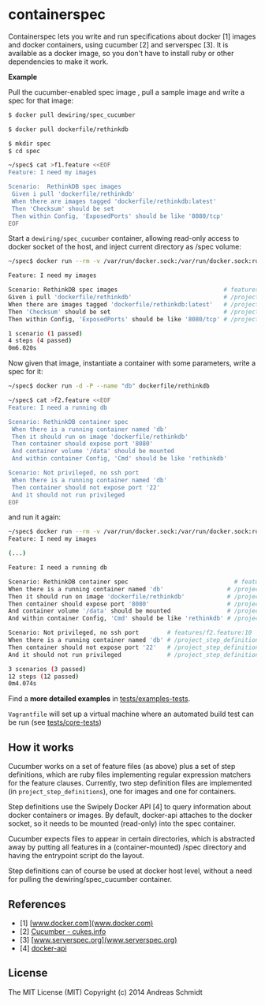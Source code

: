 containerspec
==============

Containerspec lets you write and run specifications about docker [1] images and docker containers, using
cucumber [2] and serverspec [3]. It is available as a docker image, so you don't have to install ruby or
other dependencies to make it work.

**Example**

Pull the cucumber-enabled spec image , pull a sample image and write a spec for that image:
```bash
$ docker pull dewiring/spec_cucumber

$ docker pull dockerfile/rethinkdb

$ mkdir spec
$ cd spec

~/spec$ cat >f1.feature <<EOF
Feature: I need my images

Scenario:  RethinkDB spec images
 Given i pull 'dockerfile/rethinkdb'
 When there are images tagged 'dockerfile/rethinkdb:latest'
 Then 'Checksum' should be set
 Then within Config, 'ExposedPorts' should be like '8080/tcp'
EOF
```

Start a `dewiring/spec_cucumber` container, allowing read-only access to docker socket of the host, and inject current directory as /spec volume:

```bash
~/spec$ docker run --rm -v /var/run/docker.sock:/var/run/docker.sock:ro -v `pwd`:/spec dewiring/spec_cucumber --color

Feature: I need my images

Scenario: RethinkDB spec images                              # features/f1.feature:3
Given i pull 'dockerfile/rethinkdb'                          # /project_step_definitions/image_definitions.rb:43
When there are images tagged 'dockerfile/rethinkdb:latest'   # /project_step_definitions/image_definitions.rb:78
Then 'Checksum' should be set                                # /project_step_definitions/image_definitions.rb:122
Then within Config, 'ExposedPorts' should be like '8080/tcp' # /project_step_definitions/image_definitions.rb:138

1 scenario (1 passed)
4 steps (4 passed)
0m6.020s
```

Now given that image, instantiate a container with some parameters, write a spec for it:

```bash
~/spec$ docker run -d -P --name "db" dockerfile/rethinkdb

~/spec$ cat >f2.feature <<EOF
Feature: I need a running db

Scenario: RethinkDB container spec
 When there is a running container named 'db'
 Then it should run on image 'dockerfile/rethinkdb'
 Then container should expose port '8080'
 And container volume '/data' should be mounted
 And within container Config, 'Cmd' should be like 'rethinkdb'

Scenario: Not privileged, no ssh port
 When there is a running container named 'db'
 Then container should not expose port '22'
 And it should not run privileged
EOF
```

and run it again:

```bash
~/spec$ docker run --rm -v /var/run/docker.sock:/var/run/docker.sock:ro -v `pwd`:/spec dewiring/spec_cucumber --color
Feature: I need my images

(...)

Feature: I need a running db

Scenario: RethinkDB container spec                              # features/f2.feature:3
When there is a running container named 'db'                  # /project_step_definitions/container_definitions.rb:29
Then it should run on image 'dockerfile/rethinkdb'            # /project_step_definitions/container_definitions.rb:240
Then container should expose port '8080'                      # /project_step_definitions/container_definitions.rb:203
And container volume '/data' should be mounted                # /project_step_definitions/container_definitions.rb:167
And within container Config, 'Cmd' should be like 'rethinkdb' # /project_step_definitions/container_definitions.rb:93

Scenario: Not privileged, no ssh port        # features/f2.feature:10
When there is a running container named 'db' # /project_step_definitions/container_definitions.rb:29
Then container should not expose port '22'   # /project_step_definitions/container_definitions.rb:230
And it should not run privileged             # /project_step_definitions/container_definitions.rb:117

3 scenarios (3 passed)
12 steps (12 passed)
0m4.074s
```

Find a **more detailed examples** in [tests/examples-tests](https://github.com/de-wiring/containerspec/tree/master/tests/example-tests).

`Vagrantfile` will set up a virtual machine where an automated build test can be run (see [tests/core-tests](https://github.com/de-wiring/containerspec/tree/master/tests/core-tests))

How it works
------------

Cucumber works on a set of feature files (as above) plus a set of step definitions, which are ruby files implementing regular expression matchers for the feature clauses. Currently, two step definition files are implemented (in `project_step_definitions`), one for images and one for containers.

Step definitions use the Swipely Docker API [4] to query information about docker containers or images. By default, docker-api attaches to the docker socket, so it needs to be mounted (read-only) into the spec container.

Cucumber expects files to appear in certain directories, which is abstracted away by putting all features in a (container-mounted) /spec directory and having the entrypoint script do the layout.

Step definitions can of course be used at docker host level, without a need for pulling the dewiring/spec_cucumber container.

References
----------
- [1] [www.docker.com](www.docker.com)
- [2] [Cucumber - cukes.info](cukes.info)
- [3] [www.serverspec.org](www.serverspec.org)
- [4] [docker-api](https://github.com/swipely/docker-api)

License
-------

The MIT License (MIT) Copyright (c) 2014 Andreas Schmidt
